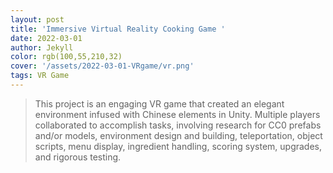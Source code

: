 ```yaml
---
layout: post
title: 'Immersive Virtual Reality Cooking Game '
date: 2022-03-01
author: Jekyll
color: rgb(100,55,210,32)
cover: '/assets/2022-03-01-VRgame/vr.png'
tags: VR Game
---
```


> This project is an engaging VR game that created an elegant environment infused with Chinese elements in Unity. Multiple players collaborated to accomplish tasks, involving research for CC0 prefabs and/or models, environment design and building, teleportation, object scripts, menu display, ingredient handling, scoring system, upgrades, and rigorous testing.

 